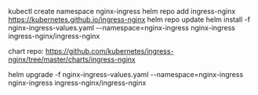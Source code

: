 kubectl create namespace nginx-ingress
helm repo add ingress-nginx https://kubernetes.github.io/ingress-nginx
helm repo update
helm install -f nginx-ingress-values.yaml --namespace=nginx-ingress nginx-ingress ingress-nginx/ingress-nginx


chart repo: https://github.com/kubernetes/ingress-nginx/tree/master/charts/ingress-nginx

helm upgrade -f nginx-ingress-values.yaml --namespace=nginx-ingress nginx-ingress ingress-nginx/ingress-nginx
